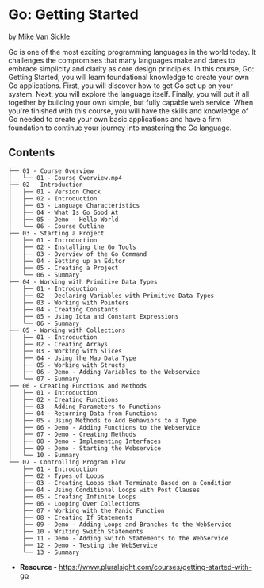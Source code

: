 # Go: Getting Started

by [Mike Van Sickle](https://app.pluralsight.com/profile/author/mike-vansickle)

Go is one of the most exciting programming languages in the world today. It challenges the compromises that many
languages make and dares to embrace simplicity and clarity as core design principles. In this course, Go: Getting
Started, you will learn foundational knowledge to create your own Go applications. First, you will discover how to get
Go set up on your system. Next, you will explore the language itself. Finally, you will put it all together by building
your own simple, but fully capable web service. When you're finished with this course, you will have the skills and
knowledge of Go needed to create your own basic applications and have a firm foundation to continue your journey into
mastering the Go language.

## Contents

```shell
├── 01 - Course Overview
│   └── 01 - Course Overview.mp4
├── 02 - Introduction
│   ├── 01 - Version Check
│   ├── 02 - Introduction
│   ├── 03 - Language Characteristics
│   ├── 04 - What Is Go Good At
│   ├── 05 - Demo - Hello World
│   └── 06 - Course Outline
├── 03 - Starting a Project
│   ├── 01 - Introduction
│   ├── 02 - Installing the Go Tools
│   ├── 03 - Overview of the Go Command
│   ├── 04 - Setting up an Editor
│   ├── 05 - Creating a Project
│   └── 06 - Summary
├── 04 - Working with Primitive Data Types
│   ├── 01 - Introduction
│   ├── 02 - Declaring Variables with Primitive Data Types
│   ├── 03 - Working with Pointers
│   ├── 04 - Creating Constants
│   ├── 05 - Using Iota and Constant Expressions
│   └── 06 - Summary
├── 05 - Working with Collections
│   ├── 01 - Introduction
│   ├── 02 - Creating Arrays
│   ├── 03 - Working with Slices
│   ├── 04 - Using the Map Data Type
│   ├── 05 - Working with Structs
│   ├── 06 - Demo - Adding Variables to the Webservice
│   └── 07 - Summary
├── 06 - Creating Functions and Methods
│   ├── 01 - Introduction
│   ├── 02 - Creating Functions
│   ├── 03 - Adding Parameters to Functions
│   ├── 04 - Returning Data from Functions
│   ├── 05 - Using Methods to Add Behaviors to a Type
│   ├── 06 - Demo - Adding Functions to the Webservice
│   ├── 07 - Demo - Creating Methods
│   ├── 08 - Demo - Implementing Interfaces
│   ├── 09 - Demo - Starting the Webservice
│   └── 10 - Summary
└── 07 - Controlling Program Flow
    ├── 01 - Introduction
    ├── 02 - Types of Loops
    ├── 03 - Creating Loops that Terminate Based on a Condition
    ├── 04 - Using Conditional Loops with Post Clauses
    ├── 05 - Creating Infinite Loops
    ├── 06 - Looping Over Collections
    ├── 07 - Working with the Panic Function
    ├── 08 - Creating If Statements
    ├── 09 - Demo - Adding Loops and Branches to the WebService
    ├── 10 - Writing Switch Statements
    ├── 11 - Demo - Adding Switch Statements to the WebService
    ├── 12 - Demo - Testing the WebService
    └── 13 - Summary
```

* **Resource -** <https://www.pluralsight.com/courses/getting-started-with-go>
